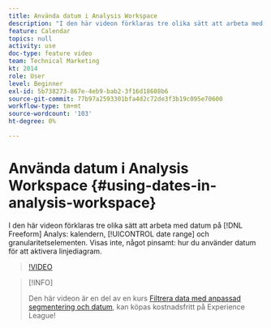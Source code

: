 ```yaml
---
title: Använda datum i Analysis Workspace
description: "I den här videon förklaras tre olika sätt att arbeta med datum i Frihandsanalys: kalendern, datumintervallelementen och granularitetselementen. Visas inte, något pinsamt: hur du använder datum för att aktivera linjediagram. "
feature: Calendar
topics: null
activity: use
doc-type: feature video
team: Technical Marketing
kt: 2014
role: User
level: Beginner
exl-id: 5b738273-867e-4eb9-bab2-3f16d18608b6
source-git-commit: 77b97a2593301bfa4d2c72de3f3b19c095e70600
workflow-type: tm+mt
source-wordcount: '103'
ht-degree: 0%

---
```


# Använda datum i Analysis Workspace {#using-dates-in-analysis-workspace}

I den här videon förklaras tre olika sätt att arbeta med datum på [!DNL Freeform] Analys: kalendern, [!UICONTROL date range] och granularitetselementen. Visas inte, något pinsamt: hur du använder datum för att aktivera linjediagram.

>[!VIDEO](https://video.tv.adobe.com/v/24136/?quality=12)

>[!INFO]
>
> Den här videon är en del av en kurs [Filtrera data med anpassad segmentering och datum](https://experienceleague.adobe.com/?recommended=Analytics-U-1-2021.1.filterdata), kan köpas kostnadsfritt på Experience League!